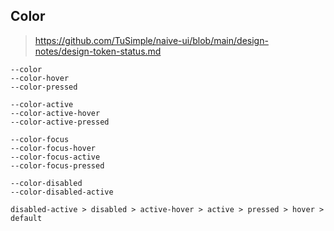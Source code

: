## Color

> https://github.com/TuSimple/naive-ui/blob/main/design-notes/design-token-status.md

```
--color
--color-hover
--color-pressed

--color-active
--color-active-hover
--color-active-pressed

--color-focus
--color-focus-hover
--color-focus-active
--color-focus-pressed

--color-disabled
--color-disabled-active

disabled-active > disabled > active-hover > active > pressed > hover > default

```
